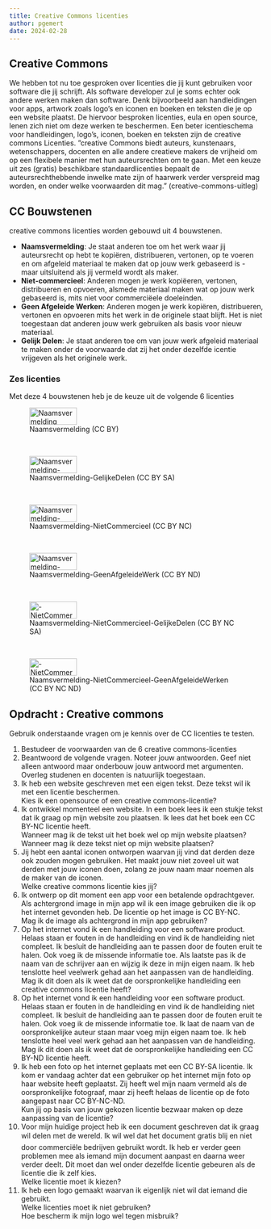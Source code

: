 ```yaml
---
title: Creative Commons licenties
author: pgemert
date: 2024-02-28
---
```


## Creative Commons
We hebben tot nu toe gesproken over licenties die jij kunt gebruiken voor software die jij schrijft. 
Als software developer zul je soms echter ook andere werken
maken dan software. Denk bijvoorbeeld aan handleidingen voor apps, artwork
zoals logo’s en iconen en boeken en teksten die je op een website plaatst. De
hiervoor besproken licenties, eula en open source, lenen zich niet om deze werken
te beschermen.
Een beter icentieschema voor handleidingen, logo’s, iconen, boeken en teksten
zijn de creative commons Licenties.
”creative Commons biedt auteurs, kunstenaars, wetenschappers, docenten en
alle andere creatieve makers de vrijheid om op een flexibele manier met hun auteursrechten
om te gaan. Met een keuze uit zes (gratis) beschikbare standaardlicenties bepaalt de auteursrechthebbende inwelke mate zijn of haarwerk verder
verspreid mag worden, en onder welke voorwaarden dit mag.” (creative-commons-uitleg)

## CC Bouwstenen
creative commons licenties worden gebouwd uit 4 bouwstenen.
- **Naamsvermelding**: Je staat anderen toe om het werk waar jij auteursrecht
op hebt te kopiëren, distribueren, vertonen, op te voeren en om afgeleid
materiaal te maken dat op jouw werk gebaseerd is - maar uitsluitend als jij vermeld wordt als maker.
- **Niet-commercieel**: Anderen mogen je werk kopiëeren, vertonen, distribueren
en opvoeren, alsmede materiaal maken wat op jouw werk gebaseerd
is, mits niet voor commerciëele doeleinden.
- **Geen Afgeleide Werken**: Anderen mogen je werk kopiëren, distribueren,
vertonen en opvoeren mits het werk in de originele staat blijft. Het is niet
toegestaan dat anderen jouw werk gebruiken als basis voor nieuw materiaal.
- **Gelijk Delen**: Je staat anderen toe om van jouw werk afgeleid materiaal te
maken onder de voorwaarde dat zij het onder dezelfde icentie vrijgeven
als het originele werk.

### Zes licenties
Met deze 4 bouwstenen heb je de keuze uit de volgende 6 licenties

<figure>
    <img src="/_assets/verslag-licentie/CCBY.png" width="94" height="34" alt="Naamsvermelding">
    <figcaption>Naamsvermelding (CC BY)</figcaption>
</figure>

<br>
<figure>
    <img src="/_assets/verslag-licentie/CCBYSA.png" width="94" height="34" alt="Naamsvermelding-GelijkeDelen">
    <figcaption>Naamsvermelding-GelijkeDelen (CC BY SA)</figcaption>
</figure>

<br>
<figure>
    <img src="/_assets/verslag-licentie/CCBYNC.png" width="94" height="34" alt="Naamsvermelding-NietCommercieel">
    <figcaption>Naamsvermelding-NietCommercieel (CC BY NC)</figcaption>
</figure>

<br>
<figure>
    <img src="/_assets/verslag-licentie/CCBYND.png" width="94" height="34" alt="Naamsvermelding-GeenAfgeleideWerk">
    <figcaption>Naamsvermelding-GeenAfgeleideWerk (CC BY ND)</figcaption>
</figure>

<br>
<figure>
    <img src="/_assets/verslag-licentie/CCBYNCSA.png" width="94" height="34" alt="-NietCommercieel-GelijkeDelen">
    <figcaption>Naamsvermelding-NietCommercieel-GelijkeDelen (CC BY NC SA)</figcaption>
</figure>

<br>
<figure>
    <img src="/_assets/verslag-licentie/CCBYNCND.png" width="94" height="34" alt="-NietCommercieel-GeenAfgeleideWerken">
    <figcaption>Naamsvermelding-NietCommercieel-GeenAfgeleideWerken (CC BY NC ND)</figcaption>
</figure>

## Opdracht : Creative commons

Gebruik onderstaande vragen om je kennis over de CC licenties te testen.

1. Bestudeer de voorwaarden van de 6 creative commons-licenties
2. Beantwoord de volgende vragen. Noteer jouw antwoorden. Geef niet alleen
antwoord maar onderbouw jouw antwoord met argumenten.
Overleg studenen en docenten is natuurlijk toegestaan.<br>
1. Ik heb een website geschreven met een eigen tekst. Deze tekst wil ik met een licentie beschermen.<br> 
   Kies ik een opensource of een creative commons-licentie?<br>
2. Ik ontwikkel momenteel een website. In een boek lees ik een stukje tekst dat ik graag op mijn website zou plaatsen. 
   Ik lees dat het boek een CC BY-NC licentie heeft.<br>
   Wanneer mag ik de tekst uit het boek wel op mijn website plaatsen?<br>
   Wanneer mag ik deze tekst niet op mijn website plaatsen?<br>
3. Jij hebt een aantal iconen ontworpen waarvan jij vind dat derden deze ook zouden mogen gebruiken. 
   Het maakt jouw niet zoveel uit wat derden met jouw iconen doen, zolang ze jouw naam maar noemen als de maker van de iconen.<br>
   Welke creative commons licentie kies jij?<br>
4. Ik ontwerp op dit moment een app voor een betalende opdrachtgever.
   Als achtergrond image in mijn app wil ik een image gebruiken die ik op het internet gevonden heb. De licentie op het image is CC BY-NC.<br>
   Mag ik de image als achtergrond in mijn app gebruiken?<br>
5. Op het internet vond ik een handleiding voor een software product.
   Helaas staan er fouten in de handleiding en vind ik de handleiding niet
   compleet. Ik besluit de handleiding aan te passen door de fouten eruit
   te halen. Ook voeg ik de missende informatie toe. Als laatste pas ik de
   naam van de schrijver aan en wijzig ik deze in mijn eigen naam. Ik heb
   tenslotte heel veelwerk gehad aan het aanpassen van de handleiding.<br>
   Mag ik dit doen als ik weet dat de oorspronkelijke handleiding een
   creative commons licentie heeft?<br>
6. Op het internet vond ik een handleiding voor een software product.
   Helaas staan er fouten in de handleiding en vind ik de handleiding
   niet compleet. Ik besluit de handleiding aan te passen door de fouten
   eruit te halen. Ook voeg ik de missende informatie toe. Ik laat de
   naam van de oorspronkelijke auteur staan maar voeg mijn eigen naam
   toe. Ik heb tenslotte heel veel werk gehad aan het aanpassen van de
   handleiding.<br>
   Mag ik dit doen als ik weet dat de oorspronkelijke handleiding een CC
   BY-ND licentie heeft.<br>
7. Ik heb een foto op het internet geplaats met een CC BY-SA licentie. Ik
   kom er vandaag achter dat een gebruiker op het internet mijn foto op
   haar website heeft geplaatst. Zij heeft wel mijn naam vermeld als de
   oorspronkelijke fotograaf, maar zij heeft helaas de licentie op de foto
   aangepast naar CC BY-NC-ND.<br>
   Kun jij op basis van jouw gekozen licentie bezwaar maken op deze aanpassing van de licentie?<br>
8. Voor mijn huidige project heb ik een document geschreven dat ik graag
   wil delen met de wereld. Ik wil wel dat het document gratis blij
   en niet door commerciële bedrijven gebruikt wordt. Ik heb er verder
   geen problemen mee als iemand mijn document aanpast en daarna
   weer verder deelt. Dit moet dan wel onder dezelfde licentie gebeuren
   als de licentie die ik zelf kies.<br>
   Welke licentie moet ik kiezen?<br>
9. Ik heb een logo gemaakt waarvan ik eigenlijk niet wil dat iemand die gebruikt.<br>
    Welke licenties moet ik niet gebruiken?<br>
    Hoe bescherm ik mijn logo wel tegen misbruik?<br>